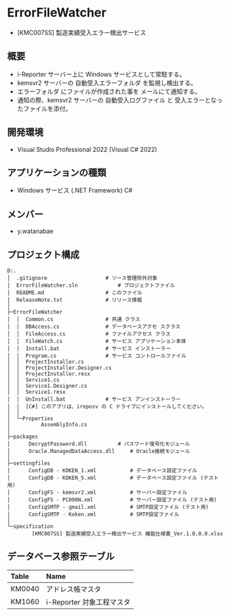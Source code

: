 # ErrorFileWatcher  

- [KMC007SS] 製造実績受入エラー検出サービス  


## 概要  

- i-Reporter サーバー上に Windows サービスとして常駐する。  
- kemsvr2 サーバーの 自動受入エラーフォルダ を監視し検出する。  
- エラーフォルダ にファイルが作成された事を メールにて通知する。  
- 通知の際、kemsvr2 サーバーの 自動受入ログファイル と 受入エラーとなったファイルを添付。  


## 開発環境  

- Visual Studio Professional 2022 (Visual C# 2022)  


## アプリケーションの種類  

- Windows サービス (.NET Framework) C#  


## メンバー  

- y.watanabae  


## プロジェクト構成  

~~~
D:.
│  .gitignore					# ソース管理除外対象
│  ErrorFileWatcher.sln 			# プロジェクトファイル
│  README.md					# このファイル
│  ReleaseNote.txt				# リリース情報
│  
├─ErrorFileWatcher
│  │  Common.cs 				# 共通 クラス
│  │  DBAccess.cs				# データベースアクセ スクラス
│  │  FileAccess.cs				# ファイルアクセス クラス
│  │  FileWatch.cs				# サービス アプリケーション本体
│  │  Install.bat				# サービス インストーラー
│  │  Program.cs				# サービス コントロールファイル
│  │  ProjectInstaller.cs
│  │  ProjectInstaller.Designer.cs
│  │  ProjectInstaller.resx
│  │  Service1.cs
│  │  Service1.Designer.cs
│  │  Service1.resx
│  │  UnInstall.bat				# サービス アンインストーラー
│  │  [C#] このアプリは、ireposv の C ドライブにインストールしてください。
│  │          
│  └─Properties
│          AssemblyInfo.cs
│      
├─packages
│      DecryptPassword.dll			# パスワード復号化モジュール
│      Oracle.ManagedDataAccess.dll		# Oracle接続モジュール
│      
├─settingfiles
│      ConfigDB - KOKEN_1.xml			# データベース設定ファイル
│      ConfigDB - KOKEN_5.xml			# データベース設定ファイル (テスト用)
│      ConfigFS - kemsvr2.xml			# サーバー設定ファイル
│      ConfigFS - PC090N.xml			# サーバー設定ファイル (テスト用)
│      ConfigSMTP - gmail.xml			# SMTP設定ファイル (テスト用)
│      ConfigSMTP - Koken.xml			# SMTP設定ファイル
│      
└─specification
        [KMC007SS] 製造実績受入エラー検出サービス 機能仕様書_Ver.1.0.0.0.xlsx
~~~


## データベース参照テーブル  

| Table    | Name                      |  
| :------- | :------------------------ |  
| KM0040   | アドレス帳マスタ          |  
| KM1060   | i-Reporter 対象工程マスタ |  

